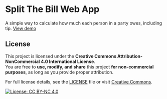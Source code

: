 # Split The Bill Web App
A simple way to calculate how much each person in a party owes, including tip. <a href="https://smandes86.github.io/split-the-bill/">View demo</a>

## License

This project is licensed under the **Creative Commons Attribution-NonCommercial 4.0 International License**.  
You are free to **use, modify, and share** this project **for non-commercial purposes**, as long as you provide proper attribution.  

For full license details, see the [LICENSE](LICENSE) file or visit [Creative Commons](https://creativecommons.org/licenses/by-nc/4.0/).

[![License: CC BY-NC 4.0](https://img.shields.io/badge/License-CC%20BY--NC%204.0-lightgrey.svg)](https://creativecommons.org/licenses/by-nc/4.0/)
